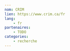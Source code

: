 ```yaml
---
nom: CRIM
lien: https://www.crim.ca/fr
lang:
    - fr
partenaires:
    - TODO
categories:
    - recherche
---
```

